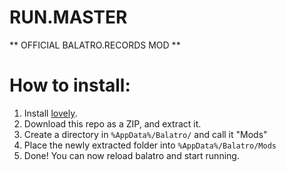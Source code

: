 # RUN.MASTER
** OFFICIAL BALATRO.RECORDS MOD **

# How to install: 
1. Install [lovely](https://github.com/ethangreen-dev/lovely-injector).
2. Download this repo as a ZIP, and extract it.
3. Create a directory in `%AppData%/Balatro/` and call it "Mods"
4. Place the newly extracted folder into `%AppData%/Balatro/Mods`
5. Done! You can now reload balatro and start running.